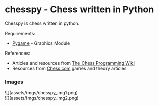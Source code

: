 # chesspy - Chess written in Python

Chesspy is chess written in python.

Requirements:
  * [Pygame](https://www.pygame.org/wiki/GettingStarted) - Graphics Module

References:
  * Articles and resources from [The Chess Programming Wiki](https://www.chessprogramming.org/Main_Page)
  * Resources from [Chess.com](https://www.chess.com/) games and theory articles

<h3>Images</h3>
![](assets/imgs/chesspy_img1.png)
<br>
![](assets/imgs/chesspy_img2.png)
